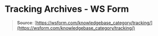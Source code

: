 # Tracking Archives - WS Form

> **Source**: [https://wsform.com/knowledgebase_category/tracking/](https://wsform.com/knowledgebase_category/tracking/)
